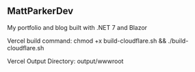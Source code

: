 ## MattParkerDev

My portfolio and blog built with .NET 7 and Blazor

Vercel build command: chmod +x build-cloudflare.sh && ./build-cloudflare.sh

Vercel Output Directory: output/wwwroot